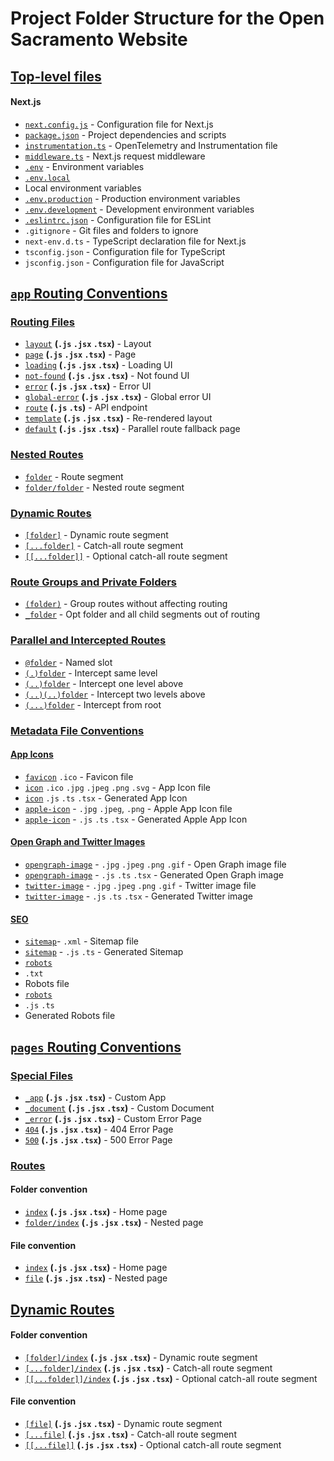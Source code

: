 # Project Folder Structure for the Open Sacramento Website

## [Top-level files](https://nextjs.org/docs/getting-started/project-structure#top-level-files)

#### Next.js

- [`next.config.js`](https://nextjs.org/docs/app/api-reference/next-config-js) - Configuration file for Next.js
- [`package.json`](https://nextjs.org/docs/getting-started/installation#manual-installation) - Project dependencies and scripts
- [`instrumentation.ts`](https://nextjs.org/docs/app/building-your-application/optimizing/instrumentation) - OpenTelemetry and Instrumentation file
- [`middleware.ts`](https://nextjs.org/docs/app/building-your-application/routing/middleware) - Next.js request middleware
- [`.env`](https://nextjs.org/docs/app/building-your-application/configuring/environment-variables) - Environment variables
- [`.env.local`](https://nextjs.org/docs/app/building-your-application/configuring/environment-variables)
- Local environment variables
- [`.env.production`](https://nextjs.org/docs/app/building-your-application/configuring/environment-variables) - Production environment variables
- [`.env.development`](https://nextjs.org/docs/app/building-your-application/configuring/environment-variables) - Development environment variables
- [`.eslintrc.json`](https://nextjs.org/docs/app/building-your-application/configuring/eslint) - Configuration file for ESLint
- `.gitignore` - Git files and folders to ignore
- `next-env.d.ts` - TypeScript declaration file for Next.js
- `tsconfig.json` - Configuration file for TypeScript
- `jsconfig.json` - Configuration file for JavaScript

## [`app` Routing Conventions](https://nextjs.org/docs/getting-started/project-structure#app-routing-conventions)

### [Routing Files](https://nextjs.org/docs/getting-started/project-structure#routing-files)

- [`layout`](https://nextjs.org/docs/app/api-reference/file-conventions/layout) **(`.js` `.jsx` `.tsx`)** - Layout
- [`page`](https://nextjs.org/docs/app/api-reference/file-conventions/page) **(`.js` `.jsx` `.tsx`)** - Page
- [`loading`](https://nextjs.org/docs/app/api-reference/file-conventions/loading) **(`.js` `.jsx` `.tsx`)** - Loading UI
- [`not-found`](https://nextjs.org/docs/app/api-reference/file-conventions/not-found) **(`.js` `.jsx` `.tsx`)** - Not found UI
- [`error`](https://nextjs.org/docs/app/api-reference/file-conventions/error) **(`.js` `.jsx` `.tsx`)** - Error UI
- [`global-error`](https://nextjs.org/docs/app/api-reference/file-conventions/error#global-errorjs) **(`.js` `.jsx` `.tsx`)** - Global error UI
- [`route`](https://nextjs.org/docs/app/api-reference/file-conventions/route) **(`.js` `.ts`)** - API endpoint
- [`template`](https://nextjs.org/docs/app/api-reference/file-conventions/template) **(`.js` `.jsx` `.tsx`)** - Re-rendered layout
- [`default`](https://nextjs.org/docs/app/api-reference/file-conventions/default) **(`.js` `.jsx` `.tsx`)** - Parallel route fallback page

### [Nested Routes](https://nextjs.org/docs/getting-started/project-structure#nested-routes)

- [`folder`](https://nextjs.org/docs/app/building-your-application/routing#route-segments) - Route segment
- [`folder/folder`](https://nextjs.org/docs/app/building-your-application/routing#nested-routes) - Nested route segment

### [Dynamic Routes](https://nextjs.org/docs/getting-started/project-structure#dynamic-routes)

- [`[folder]`](https://nextjs.org/docs/app/building-your-application/routing/dynamic-routes#convention) - Dynamic route segment
- [`[...folder]`](https://nextjs.org/docs/app/building-your-application/routing/dynamic-routes#catch-all-segments) - Catch-all route segment
- [`[[...folder]]`](https://nextjs.org/docs/app/building-your-application/routing/dynamic-routes#optional-catch-all-segments) - Optional catch-all route segment

### [Route Groups and Private Folders](https://nextjs.org/docs/getting-started/project-structure#route-groups-and-private-folders)

- [`(folder)`](https://nextjs.org/docs/app/building-your-application/routing/route-groups#convention) - Group routes without affecting routing
- [`_folder`](https://nextjs.org/docs/app/building-your-application/routing/colocation#private-folders) - Opt folder and all child segments out of routing

### [Parallel and Intercepted Routes](https://nextjs.org/docs/getting-started/project-structure#parallel-and-intercepted-routes)

- [`@folder`](https://nextjs.org/docs/app/building-your-application/routing/parallel-routes#convention) - Named slot
- [`(.)folder`](https://nextjs.org/docs/app/building-your-application/routing/intercepting-routes#convention) - Intercept same level
- [`(..)folder`](https://nextjs.org/docs/app/building-your-application/routing/intercepting-routes#convention) - Intercept one level above
- [`(..)(..)folder`](https://nextjs.org/docs/app/building-your-application/routing/intercepting-routes#convention) - Intercept two levels above
- [`(...)folder`](https://nextjs.org/docs/app/building-your-application/routing/intercepting-routes#convention) - Intercept from root

### [Metadata File Conventions](https://nextjs.org/docs/getting-started/project-structure#metadata-file-conventions)

#### [App Icons](https://nextjs.org/docs/getting-started/project-structure#app-icons)

- [`favicon`](https://nextjs.org/docs/app/api-reference/file-conventions/metadata/app-icons#favicon) `.ico` - Favicon file
- [`icon`](https://nextjs.org/docs/app/api-reference/file-conventions/metadata/app-icons#icon) `.ico` `.jpg` `.jpeg` `.png` `.svg` - App Icon file
- [`icon`](https://nextjs.org/docs/app/api-reference/file-conventions/metadata/app-icons#generate-icons-using-code-js-ts-tsx) `.js` `.ts` `.tsx` - Generated App Icon
- [`apple-icon`](https://nextjs.org/docs/app/api-reference/file-conventions/metadata/app-icons#apple-icon) - `.jpg` `.jpeg`, `.png` - Apple App Icon file
- [`apple-icon`](https://nextjs.org/docs/app/api-reference/file-conventions/metadata/app-icons#generate-icons-using-code-js-ts-tsx) - `.js` `.ts` `.tsx` - Generated Apple App Icon

#### [Open Graph and Twitter Images](https://nextjs.org/docs/getting-started/project-structure#open-graph-and-twitter-images)

- [`opengraph-image`](https://nextjs.org/docs/app/api-reference/file-conventions/metadata/opengraph-image#opengraph-image) - `.jpg` `.jpeg` `.png` `.gif` - Open Graph image file
- [`opengraph-image`](https://nextjs.org/docs/app/api-reference/file-conventions/metadata/opengraph-image#generate-images-using-code-js-ts-tsx) - `.js` `.ts` `.tsx` - Generated Open Graph image
- [`twitter-image`](https://nextjs.org/docs/app/api-reference/file-conventions/metadata/opengraph-image#twitter-image) - `.jpg` `.jpeg` `.png` `.gif` - Twitter image file
- [`twitter-image`](https://nextjs.org/docs/app/api-reference/file-conventions/metadata/opengraph-image#generate-images-using-code-js-ts-tsx) - `.js` `.ts` `.tsx` - Generated Twitter image

#### [SEO](https://nextjs.org/docs/getting-started/project-structure#seo)

- [`sitemap`](https://nextjs.org/docs/app/api-reference/file-conventions/metadata/sitemap#static-sitemapxml)- `.xml` - Sitemap file
- [`sitemap`](https://nextjs.org/docs/app/api-reference/file-conventions/metadata/sitemap#generate-a-sitemap) - `.js` `.ts` - Generated Sitemap
- [`robots`](https://nextjs.org/docs/app/api-reference/file-conventions/metadata/robots#static-robotstxt)
- `.txt`
- Robots file
- [`robots`](https://nextjs.org/docs/app/api-reference/file-conventions/metadata/robots#generate-a-robots-file)
- `.js` `.ts`
- Generated Robots file

## [`pages` Routing Conventions](https://nextjs.org/docs/getting-started/project-structure#pages-routing-conventions)

### [Special Files](https://nextjs.org/docs/getting-started/project-structure#special-files)

- [`_app`](https://nextjs.org/docs/pages/building-your-application/routing/custom-app) **(`.js` `.jsx` `.tsx`)** - Custom App
- [`_document`](https://nextjs.org/docs/pages/building-your-application/routing/custom-document) **(`.js` `.jsx` `.tsx`)** - Custom Document
- [`_error`](https://nextjs.org/docs/pages/building-your-application/routing/custom-error#more-advanced-error-page-customizing) **(`.js` `.jsx` `.tsx`)** - Custom Error Page
- [`404`](https://nextjs.org/docs/pages/building-your-application/routing/custom-error#404-page) **(`.js` `.jsx` `.tsx`)** - 404 Error Page
- [`500`](https://nextjs.org/docs/pages/building-your-application/routing/custom-error#500-page) **(`.js` `.jsx` `.tsx`)** - 500 Error Page

### [Routes](https://nextjs.org/docs/getting-started/project-structure#routes)

#### Folder convention

- [`index`](https://nextjs.org/docs/pages/building-your-application/routing/pages-and-layouts#index-routes) **(`.js` `.jsx` `.tsx`)** - Home page
- [`folder/index`](https://nextjs.org/docs/pages/building-your-application/routing/pages-and-layouts#index-routes) **(`.js` `.jsx` `.tsx`)** - Nested page

#### File convention

- [`index`](https://nextjs.org/docs/pages/building-your-application/routing/pages-and-layouts#index-routes) **(`.js` `.jsx` `.tsx`)** - Home page
- [`file`](https://nextjs.org/docs/pages/building-your-application/routing/pages-and-layouts) **(`.js` `.jsx` `.tsx`)** - Nested page

## [Dynamic Routes](https://nextjs.org/docs/getting-started/project-structure#dynamic-routes-1)

#### Folder convention

- [`[folder]/index`](https://nextjs.org/docs/pages/building-your-application/routing/dynamic-routes) **(`.js` `.jsx` `.tsx`)** - Dynamic route segment
- [`[...folder]/index`](https://nextjs.org/docs/pages/building-your-application/routing/dynamic-routes#catch-all-segments) **(`.js` `.jsx` `.tsx`)** - Catch-all route segment
- [`[[...folder]]/index`](https://nextjs.org/docs/pages/building-your-application/routing/dynamic-routes#optional-catch-all-segments) **(`.js` `.jsx` `.tsx`)** - Optional catch-all route segment

#### File convention

- [`[file]`](https://nextjs.org/docs/pages/building-your-application/routing/dynamic-routes) **(`.js` `.jsx` `.tsx`)** - Dynamic route segment
- [`[...file]`](https://nextjs.org/docs/pages/building-your-application/routing/dynamic-routes#catch-all-segments) **(`.js` `.jsx` `.tsx`)** - Catch-all route segment
- [`[[...file]]`](https://nextjs.org/docs/pages/building-your-application/routing/dynamic-routes#optional-catch-all-segments) **(`.js` `.jsx` `.tsx`)** - Optional catch-all route segment
